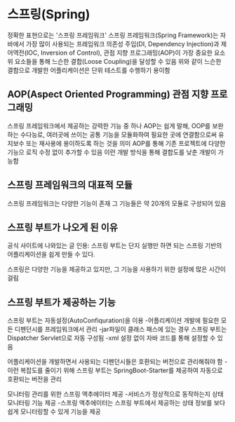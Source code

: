 # 스프링(Spring)
정확한 표현으로는 '스프링 프레임워크'
스프링 프레임워크(Spring Framework)는 자바에서 가장 많이 사용되는 프레임워크
의존성 주입(DI, Dependency Injection)과 제어역전(IOC, Inversion of Control), 관점 지향 프로그래밍(AOP)이 가장 중요한 요소 위 요소들을 통해 느슨한 결합(Loose Coupling)을 달성할 수 있음
위와 같이 느슨한 결합으로 개발한 어플리케이션은 단위 테스트를 수행하기 용이함

## AOP(Aspect Oriented Programming) 관점 지향 프로그래밍
스프링 프레임워크에서 제공하는 강력한 기능 중 하나
AOP는 쉽게 말해, OOP를 보완하는 수다능로, 여러곳에 쓰이는 공통 기능을 모듈화하여 필요한 곳에 연결함으로써 유지보수 또는 재사용에 용이하도록 하는 것을 의미
AOP를 통해 기존 프로젝트에 다양한 기능으 로직 수정 없이 추가할 수 있음
이런 개발 방식을 통해 결합도를 낮춘 개발이 가능함

## 스프링 프레임워크의 대표적 모듈
스프링 프레임워크는 다양한 기능이 존재
그 기능들은 약 20개의 모듈로 구성되어 있음

## 스프링 부트가 나오게 된 이유
공식 사이트에 나와있는 글 인용: 스프링 부트는 단지 실행만 하면 되는 스프링 기반의 어플리케이션을 쉽게 만들 수 있다.

스프링은 다양한 기능을 제공하고 있지만,
그 기능을 사용하기 위한 설정에 많은 시간이 걸림

## 스프링 부트가 제공하는 기능
스프링 부트는 자동설정(AutoConfiquration)을 이용
-어플리케이션 개발에 필요한 모든 디펜던시를 프레임워크에서 관리
-jar파일이 클래스 패스에 있는 경우 스프링 부트는 Dispatcher Servlet으로 자동 구성됨
-xml 설정 없이 자바 코드를 통해 설정할 수 있음

어플리케이션을 개발하면서 사용되는 디펜던시들은 호환되는 버전으로 관리해줘야 함
-이런 복잡도를 줄이기 위해 스프링 부트는 SpringBoot-Starter를 제공하여 자동으로 호환되는 버전을 관리

모니터링 관리를 위한 스프링 액추에이터 제공
-서비스가 정상적으로 동작하는지 상태 모니터링 기능 제공
-스프링 액추에이터는 스프링 부트에서 제공하는 상태 정보를 보다 쉽게 모니터링할 수 있게 기능을 제공

